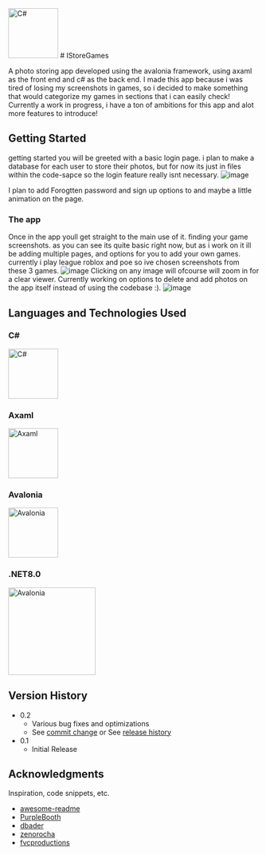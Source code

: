   <img src="https://github.com/user-attachments/assets/e27b85fe-cced-4e9d-86f4-90559299779a" width="100" alt="C#">   
  # IStoreGames





A photo storing app developed using the avalonia framework, using axaml as the front end and c# as the back end.
I made this app because i was tired of losing my screenshots in games, so i decided to make something that would categorize my games in sections that i can easily check!
Currently a work in progress, i have a ton of ambitions for this app and alot more features to introduce!



## Getting Started
getting started you will be greeted with a basic login page. i plan to make a database for each user to store their photos, but for now its just in files within the code-sapce so the login feature really isnt necessary.
![image](https://github.com/user-attachments/assets/e8639b08-12e8-4ba4-884a-da801086ba9b)

I plan to add Forogtten password and sign up options to and maybe a little animation on the page.   


### The app
Once in the app youll get straight to the main use of it. finding your game screenshots. as you can see its quite basic right now, but as i work on it ill be adding multiple pages, and options for you to add your own games.
currently i play league roblox and poe so ive chosen screenshots from these 3 games.
![image](https://github.com/user-attachments/assets/0f7e47a0-dce4-4b4d-a3c0-27121d36a910)
Clicking on any image will ofcourse  will zoom in for a clear viewer. Currently working on options to delete and add photos on the app itself instead of using the codebase :). 
![image](https://github.com/user-attachments/assets/224fb2e4-a736-49c9-bc6b-83b41d29e10e)


## Languages and Technologies Used

### C#

<img src="https://github.com/user-attachments/assets/ac10fe97-66ed-41be-88db-0a9203d7b4b3" width="100" alt="C#">

### Axaml

<img src="https://github.com/user-attachments/assets/38790951-f015-4d56-b147-db934b3e6d99" width="100" alt="Axaml">

### Avalonia

<img src="https://github.com/user-attachments/assets/e40c27d1-7f37-4ac0-801a-43834944c221" width="100" alt="Avalonia">

### .NET8.0
<img src="https://github.com/user-attachments/assets/45151c3c-6841-4eb1-b595-4a781c55adaf" width="175" alt="Avalonia">








## Version History

* 0.2
    * Various bug fixes and optimizations
    * See [commit change]() or See [release history]()
* 0.1
    * Initial Release



## Acknowledgments

Inspiration, code snippets, etc.
* [awesome-readme](https://github.com/matiassingers/awesome-readme)
* [PurpleBooth](https://gist.github.com/PurpleBooth/109311bb0361f32d87a2)
* [dbader](https://github.com/dbader/readme-template)
* [zenorocha](https://gist.github.com/zenorocha/4526327)
* [fvcproductions](https://gist.github.com/fvcproductions/1bfc2d4aecb01a834b46)

